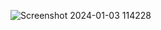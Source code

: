 ![Screenshot 2024-01-03 114228](https://github.com/RV2915/countdown-js/assets/146526270/e7174089-e7c0-4375-a6e0-a7871552925e)
